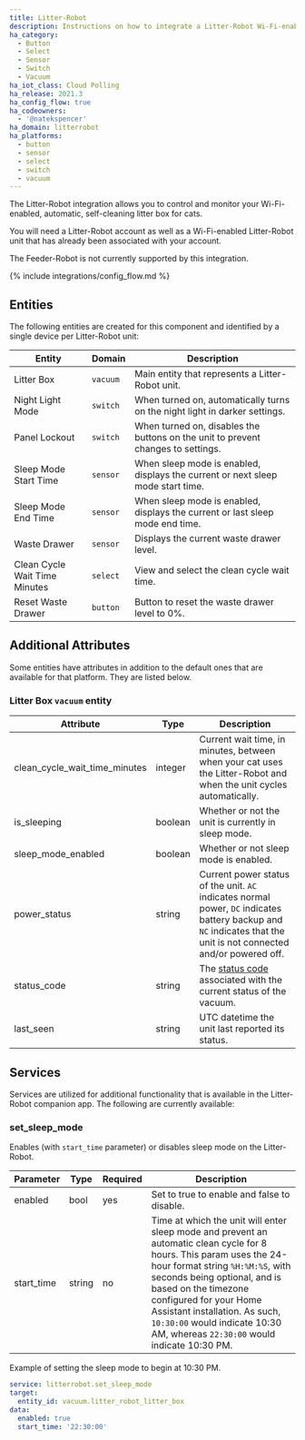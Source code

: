 ```yaml
---
title: Litter-Robot
description: Instructions on how to integrate a Litter-Robot Wi-Fi-enabled, automatic, self-cleaning litter box to Home Assistant.
ha_category:
  - Button
  - Select
  - Sensor
  - Switch
  - Vacuum
ha_iot_class: Cloud Polling
ha_release: 2021.3
ha_config_flow: true
ha_codeowners:
  - '@natekspencer'
ha_domain: litterrobot
ha_platforms:
  - button
  - sensor
  - select
  - switch
  - vacuum
---
```


The Litter-Robot integration allows you to control and monitor your Wi-Fi-enabled, automatic, self-cleaning litter box for cats.

You will need a Litter-Robot account as well as a Wi-Fi-enabled Litter-Robot unit that has already been associated with your account.

The Feeder-Robot is not currently supported by this integration.

{% include integrations/config_flow.md %}

## Entities

The following entities are created for this component and identified by a single device per Litter-Robot unit:

| Entity                        | Domain   | Description                                                                      |
| ----------------------------- | -------- | -------------------------------------------------------------------------------- |
| Litter Box                    | `vacuum` | Main entity that represents a Litter-Robot unit.                                 |
| Night Light Mode              | `switch` | When turned on, automatically turns on the night light in darker settings.       |
| Panel Lockout                 | `switch` | When turned on, disables the buttons on the unit to prevent changes to settings. |
| Sleep Mode Start Time         | `sensor` | When sleep mode is enabled, displays the current or next sleep mode start time.  |
| Sleep Mode End Time           | `sensor` | When sleep mode is enabled, displays the current or last sleep mode end time.    |
| Waste Drawer                  | `sensor` | Displays the current waste drawer level.                                         |
| Clean Cycle Wait Time Minutes | `select` | View and select the clean cycle wait time.                                       |
| Reset Waste Drawer            | `button` | Button to reset the waste drawer level to 0%.                                    |

## Additional Attributes

Some entities have attributes in addition to the default ones that are available for that platform. They are listed below.

### Litter Box `vacuum` entity

| Attribute                     | Type    | Description                                                                                                                                                                             |
| ----------------------------- | ------- | --------------------------------------------------------------------------------------------------------------------------------------------------------------------------------------- |
| clean_cycle_wait_time_minutes | integer | Current wait time, in minutes, between when your cat uses the Litter-Robot and when the unit cycles automatically.                                                                      |
| is_sleeping                   | boolean | Whether or not the unit is currently in sleep mode.                                                                                                                                     |
| sleep_mode_enabled            | boolean | Whether or not sleep mode is enabled.                                                                                                                                                   |
| power_status                  | string  | Current power status of the unit. `AC` indicates normal power, `DC` indicates battery backup and `NC` indicates that the unit is not connected and/or powered off.                      |
| status_code                   | string  | The [status code](https://github.com/natekspencer/pylitterbot/blob/884944b011f5fea9639b7d21d19fa3f7708e25a7/pylitterbot/enums.py#L44) associated with the current status of the vacuum. |
| last_seen                     | string  | UTC datetime the unit last reported its status.                                                                                                                                         |

## Services

Services are utilized for additional functionality that is available in the Litter-Robot companion app. The following are currently available:

### set_sleep_mode

Enables (with `start_time` parameter) or disables sleep mode on the Litter-Robot.

| Parameter  | Type   | Required | Description                                                                                                                                                                                                                                                                                                                                              |
| ---------- | ------ | -------- | -------------------------------------------------------------------------------------------------------------------------------------------------------------------------------------------------------------------------------------------------------------------------------------------------------------------------------------------------------- |
| enabled    | bool   | yes      | Set to true to enable and false to disable.                                                                                                                                                                                                                                                                                                              |
| start_time | string | no       | Time at which the unit will enter sleep mode and prevent an automatic clean cycle for 8 hours. This param uses the 24-hour format string `%H:%M:%S`, with seconds being optional, and is based on the timezone configured for your Home Assistant installation. As such, `10:30:00` would indicate 10:30 AM, whereas `22:30:00` would indicate 10:30 PM. |

Example of setting the sleep mode to begin at 10:30 PM.

```yaml
service: litterrobot.set_sleep_mode
target:
  entity_id: vacuum.litter_robot_litter_box
data:
  enabled: true
  start_time: '22:30:00'

```
